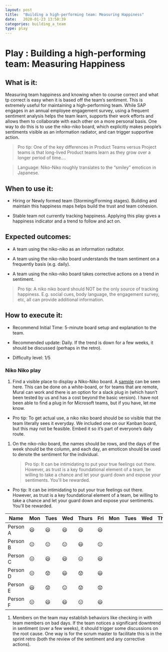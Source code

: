 ```yaml
---
layout: post
title:  "Building a high-performing team: Measuring Happiness"
date:   2020-01-23 13:50:39
categories: building_a_team
type: play
---
```


Play : Building a high-performing team: Measuring Happiness
===========================================================

What is it:
-----------

Measuring team happiness and knowing when to course correct and what tp correct 
is easy when it is based off the team’s sentiment. This is extremely useful for 
maintaining a high-performing team. While SAP engages in an annual employee engagement 
survey, using a frequent sentiment analysis helps the team learn, supports their work 
efforts and allows them to collaborate with each other on a more personal basis. One way 
to do this is to use the niko-niko board, which explicitly makes people’s sentiments visible 
as an information radiator, and can trigger supportive action.

>   Pro tip: One of the key differences in Product Teams versus Project teams is
>   that long-lived Product teams learn as they grow over a longer period of
>   time….

>   Language: Niko-Niko roughly translates to the “smiley” emoticon in Japanese.

When to use it:
---------------

-   Hiring or Newly formed team (Storming/Forming stages). Building and maintain
    this happiness maps helps build the trust and team cohesion.

-   Stable team not currently tracking happiness. Applying this play gives a
    happiness indicator and a trend to follow and act on.

Expected outcomes:
------------------

-   A team using the niko-niko as an information raditator.

-   A team using the niko-niko board understands the team sentiment on a
    frequently basis (e.g. daily).

-   A team using the niko-niko board takes corrective actions on a trend in
    sentiment.

>   Pro tip: A niko niko board should NOT be the only source of tracking
>   happiness. E.g. social cues, body language, the engagement survey, etc, all
>   can provide additional information.

How to execute it:
------------------

-   Recommend Initial Time: 5-minute board setup and explanation to the team.

-   Recommended update: Daily. If the trend is down for a few weeks, it should
    be discussed (perhaps in the retro).

-   Difficulty level: 1/5

### Niko Niko play

1.  Find a visible place to display a Niko-Niko board. A
    [sample](https://www.agilealliance.org/glossary/nikoniko/) can be seen here.
    This can be done on a white-board, or for teams that are remote, Mural can
    work and there is an option for a slack plug in (which hasn’t been tested by
    us and has a cost beyond the basic version). I have not been able to find a
    plug in for Microsoft teams, but if you have, let me know.

-   Pro tip: To get actual use, a niko niko board should be so visible that the
    team literally sees it everyday. We included one on our Kanban board, but
    this may not be feasible. Embed it so it’s part of everyone’s daily route.

1.  On the niko-niko board, the names should be rows, and the days of the week
    should be the column, and each day, an emoticon should be used to denote the
    sentiment for the individual.
    
    >   Pro tip: It can be intimidating to put your true feelings out there.  However, as trust is a key foundational element of a team, be willing to take a chance and let your guard down and expose your sentiments.  You'll be rewarded.

-   Pro tip: It can be intimidating to put your true feelings out there.
    However, as trust is a key foundational element of a team, be willing to
    take a chance and let your guard down and expose your sentiments. You'll be
    rewarded.

| Name     | Mon              | Tues             | Wed              | Thurs            | Fri              | Mon | Tues | Wed | Thurs | Fri |
|----------|------------------|------------------|------------------|------------------|------------------|-----|------|-----|-------|-----|
| Person A | :smiley:         | :smiley:         | :smiley:         | :smiley:         | :smiley:         |     |      |     |       |     |
| Person B | :expressionless: | :expressionless: | :expressionless: | :smiley:         | :expressionless: |     |      |     |       |     |
| Person C | :expressionless: | :smiley:         | :smiley:         | :expressionless: | :smiley:         |     |      |     |       |     |
| Person D | :expressionless: | :worried:        | :smiley:         | :worried:        | :smiley:         |     |      |     |       |     |
| Person E | :smiley:         | :worried:        | :expressionless: | :worried:        | :worried:        |     |      |     |       |     |
| Person F | :expressionless: | :smiley:         | :smiley:         | :expressionless: | :smiley:         |     |      |     |       |     |

1.  Members on the team may establish behaviors like checking in with team
    members on bad days. If the team notices a significant downtrend in
    sentiment (over a few weeks), it should trigger some discussions on the root
    cause. One way is for the scrum master to facilitate this is in the sprint
    retro (both the review of the sentiment and any corrective actions).

